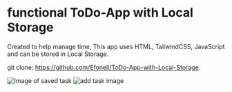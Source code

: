 # functional ToDo-App with Local Storage

Created to help manage time, 
This app uses HTML, TailwindCSS, JavaScript and can be stored in Local Storage.

git clone: https://github.com/Efoneli/ToDo-App-with-Local-Storage.

![Image of saved task](ToDo-App-with-Local-Storage/img/img.jpeg
)
![add task image](ToDo-App-with-Local-Storage/img/img1.jpeg
)

